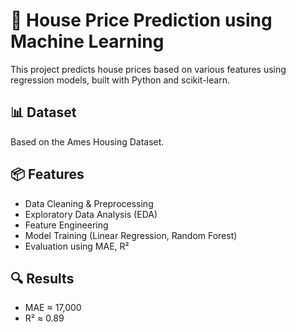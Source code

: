 # 🏡 House Price Prediction using Machine Learning

This project predicts house prices based on various features using regression models, built with Python and scikit-learn.

## 📊 Dataset
Based on the Ames Housing Dataset.

## 📦 Features
- Data Cleaning & Preprocessing
- Exploratory Data Analysis (EDA)
- Feature Engineering
- Model Training (Linear Regression, Random Forest)
- Evaluation using MAE, R²

## 🔍 Results
- MAE ≈ 17,000
- R² ≈ 0.89
